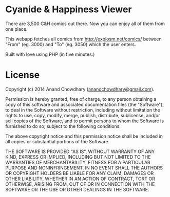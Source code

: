 Cyanide & Happiness Viewer
==========================

There are 3,500 C&H comics out there. Now you can enjoy all of them from one place.

This webapp fetches all comics from http://explosm.net/comics/ between "From" (eg. 3000) and "To" (eg. 3050) which the user enters.

Built with love using PHP (in five minutes.)

License
=======

Copyright (c) 2014 Anand Chowdhary (anandchowdhary@gmail.com).

Permission is hereby granted, free of charge, to any person obtaining a copy of this software and associated documentation files (the "Software"), to deal in the Software without restriction, including without limitation the rights to use, copy, modify, merge, publish, distribute, sublicense, and/or sell copies of the Software, and to permit persons to whom the Software is furnished to do so, subject to the following conditions:

The above copyright notice and this permission notice shall be included in all copies or substantial portions of the Software.

THE SOFTWARE IS PROVIDED "AS IS", WITHOUT WARRANTY OF ANY KIND, EXPRESS OR IMPLIED, INCLUDING BUT NOT LIMITED TO THE WARRANTIES OF MERCHANTABILITY, FITNESS FOR A PARTICULAR PURPOSE AND NONINFRINGEMENT. IN NO EVENT SHALL THE AUTHORS OR COPYRIGHT HOLDERS BE LIABLE FOR ANY CLAIM, DAMAGES OR OTHER LIABILITY, WHETHER IN AN ACTION OF CONTRACT, TORT OR OTHERWISE, ARISING FROM, OUT OF OR IN CONNECTION WITH THE SOFTWARE OR THE USE OR OTHER DEALINGS IN THE SOFTWARE.

